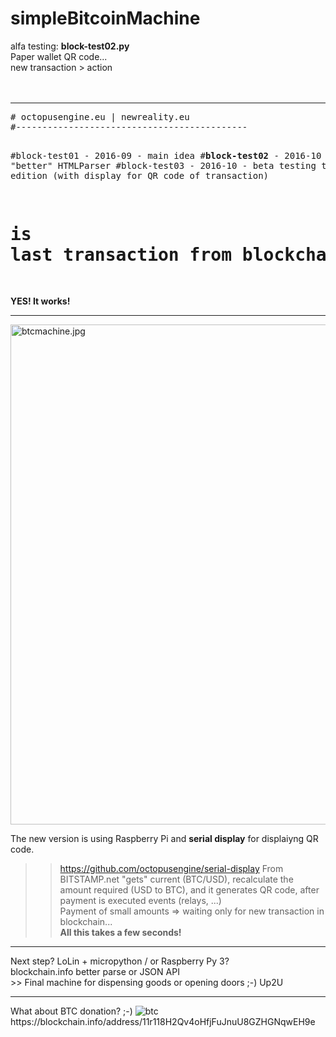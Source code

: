 # simpleBitcoinMachine

alfa testing: <b>block-test02.py</b><br />
Paper wallet QR code...<br />
new transaction > action<br />
<br /><br />
<hr />
<pre>
# octopusengine.eu | newreality.eu
#--------------------------------------------

#block-test01 - 2016-09 - main idea
#<b>block-test02</b> - 2016-10 - "better" HTMLParser
#block-test03 - 2016-10 - beta testing the last edition (with display for QR code of transaction)

# is last transaction from blockchain.info today? yes > action
</pre>
<b>YES! It works!</b>
<hr />


<img src="https://raw.githubusercontent.com/octopusengine/simpleBitcoinMachine/master/images/btcmachine.jpg " alt="btcmachine.jpg " width="800">


The new version is using Raspberry Pi and <b>serial display</b> for displaiyng QR code.
>> https://github.com/octopusengine/serial-display
From BITSTAMP.net "gets" current (BTC/USD), recalculate the amount required (USD to BTC), and it generates QR code,
after payment is executed events (relays, ...)<br />
Payment of small amounts => waiting only for new transaction in blockchain...<br />
<b>All this takes a few seconds!</b><br />
<hr />
Next step? LoLin + micropython / or Raspberry Py 3?<br />
blockchain.info better parse or JSON API<br />
>> Final machine for dispensing goods or opening doors ;-) Up2U</br>

<hr />
What about BTC donation? ;-)
<img src="https://raw.githubusercontent.com/octopusengine/simpleBitcoinMachine/master/images/qg.png" alt="btc ">
https://blockchain.info/address/11r118H2Qv4oHfjFuJnuU8GZHGNqwEH9e

